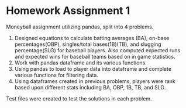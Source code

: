 # Homework Assignment 1
Moneyball assignment utilizing pandas, split into 4 problems.
1) Designed equations to calculate batting averages (BA), on-base percentages(OBP), singles/total bases(1B)(TB), and slugging percentage(SLG) for baseball players. Also computed expected runs and expected wins for baseball teams based on in game statistics.
2) Work with pandas dataframe and its various functions.
3) Using pandas to load to player data into dataframe and complete various functions for filtering data.
4) Using dataframes created in previous problems, players were rank based upon different stats including BA, OBP, 1B, TB, and SLG.  
  
Test files were created to test the solutions in each problem.
